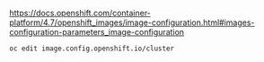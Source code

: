 https://docs.openshift.com/container-platform/4.7/openshift_images/image-configuration.html#images-configuration-parameters_image-configuration

```
oc edit image.config.openshift.io/cluster
```

